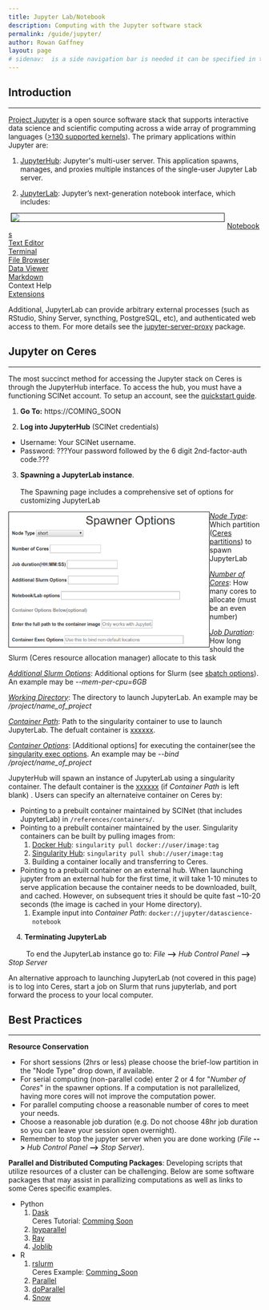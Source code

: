 ```yaml
---
title: Jupyter Lab/Notebook
description: Computing with the Jupyter software stack
permalink: /guide/jupyter/
author: Rowan Gaffney
layout: page
# sidenav:  is a side navigation bar is needed it can be specified in the _data/navigation.yml file
---
```



## Introduction
---
[Project Jupyter](https://jupyter.org/index.html) is a open source software stack that supports interactive data science and scientific computing across a wide array of programming languages ([>130 supported kernels](https://github.com/jupyter/jupyter/wiki/Jupyter-kernels)). The primary applications within Jupyter are:

  1. [JupyterHub](https://jupyterhub.readthedocs.io/en/stable/#): Jupyter's multi-user server. This application spawns, manages, and proxies multiple instances of the single-user Jupyter Lab server.
  
  2. [JupyterLab](https://jupyterlab.readthedocs.io/en/stable/): Jupyter’s next-generation notebook interface, which includes:
    
<img src="https://jupyterlab.readthedocs.io/en/stable/_images/jupyterlab.png" width="425" align="left" hspace="5" border="1">

   <br>[Notebooks](https://jupyterlab.readthedocs.io/en/stable/user/notebook.html)<br>
   [Text Editor](https://jupyterlab.readthedocs.io/en/stable/user/file_editor.html) <br>
   [Terminal](https://jupyterlab.readthedocs.io/en/stable/user/terminal.html)<br>
   [File Browser](https://jupyterlab.readthedocs.io/en/stable/user/files.html)<br> 
   [Data Viewer](https://jupyterlab.readthedocs.io/en/stable/user/file_formats.html)<br>
   [Markdown](https://jupyterlab.readthedocs.io/en/stable/user/file_formats.html#markdown)<br> 
   Context Help<br>
   [Extensions](https://jupyterlab.readthedocs.io/en/stable/user/extensions.html)<br>
   
     
  
  Additional, JupyterLab can provide arbitrary external processes (such as RStudio, Shiny Server, syncthing, PostgreSQL, etc), and authenticated web access to them. For more details see the [jupyter-server-proxy](https://jupyter-server-proxy.readthedocs.io/en/latest/) package.
  
  
 

## Jupyter on Ceres
---
The most succinct method for accessing the Jupyter stack on Ceres is through the JupyterHub interface. To access the hub, you must have a functioning SCINet account. To setup an account, see the [quickstart guide](https://usda-ars-gbru.github.io/scinet-site/guide/quickstart).

1. **Go To:** https://COMING_SOON

2. **Log into JupyterHub** (SCINet credentials)
  * Username: Your SCINet username.
  * Password: ???Your password followed by the 6 digit 2nd-factor-auth code.???


3. **Spawning a JupyterLab instance**.<br><br>The Spawning page includes a comprehensive set of options for customizing JupyterLab 

<img src="../../assets/img/JHub_spawner.png" width="400" align="left" hspace="0" border="1">
  
  <u><i>Node Type</i></u>: Which partition ([Ceres partitions](https://usda-ars-gbru.github.io/scinet-site/guide/ceres/#partitions-or-queues)) to spawn JupyterLab

  <u><i>Number of Cores</i></u>: How many cores to allocate (must be an even number)
   
  <u><i>Job Duration</i></u>: How long should the Slurm (Ceres resource allocation manager) allocate to this task
   
  <u><i>Additional Slurm Options</i></u>: Additional options for Slurm (see [sbatch options](https://slurm.schedmd.com/sbatch.html)). An example may be *--mem-per-cpu=6GB*
   
  <u><i>Working Directory</i></u>: The directory to launch JupyterLab. An example may be */project/name_of_project*
   
  <u><i>Container Path</i></u>: Path to the singularity container to use to launch JupyterLab. The defualt container is [xxxxxx](link).
   
  <u><i>Container Options</i></u>: [Additional options] for executing the container(see the [singularity exec options](http://singularity.lbl.gov/archive/docs/v2-3/docs-exec). An example may be *--bind /project/name_of_project*<br>
   
  JupyterHub will spawn an instance of JupyterLab using a singularity container. The default container is the [xxxxxx](link) (if *Container Path* is left blank) . Users can specify an alternateive container on Ceres by:
  * Pointing to a prebuilt container maintained by SCINet (that includes JupyterLab) in `/references/containers/`.
  * Pointing to a prebuilt container maintained by the user. Singularity containers can be built by pulling images from:<br>
    1. [Docker Hub](): `singularity pull docker://user/image:tag`<br>
    2. [Singularity Hub](https://singularity-hub.org/): `singularity pull shub://user/image:tag`<br>
    3. Building a container locally and transferring to Ceres.
  * Pointing to a prebuilt container on an external hub. When launching jupyter from an external hub for the first time, it will take 1-10 minutes to serve application because the container needs to be downloaded, built, and cached. However, on subsequent tries it should be quite fast ~10-20 seconds (the image is cached in your Home directory).
    1. Example input into *Container Path*: ```docker://jupyter/datascience-notebook```

&nbsp;&nbsp;&nbsp;&nbsp;4. **Terminating JupyterLab**<br><br>&nbsp;&nbsp;&nbsp;&nbsp;&nbsp;&nbsp;&nbsp;&nbsp;&nbsp;To end the JupyterLab instance go to: *File* **-->** *Hub Control Panel* **-->** *Stop Server*

An alternative approach to launching JupyterLab (not covered in this page) is to log into Ceres, start a job on Slurm that runs jupyterlab, and port forward the process to your local computer.

## Best Practices
---
  **Resource Conservation**
  * For short sessions (2hrs or less) please choose the brief-low partition in the "Node Type" drop down, if available.
  * For serial computing (non-parallel code) enter 2 or 4 for "*Number of Cores*" in the spawner options. If a computation is not parallelized, having more cores will not improve the computation power.
  * For parallel computing choose a reasonable number of cores to meet your needs.
  * Choose a reasonable job duration (e.g. Do not choose 48hr job duration so you can leave your session open overnight).
  * Remember to stop the jupyter server when you are done working (*File* **-->** *Hub Control Panel* **-->** *Stop Server*).
  
  
  **Parallel and Distributed Computing Packages**: Developing scripts that utilize resources of a cluster can be challenging. Below are some software packages that may assist in parallizing computations as well as links to some Ceres specific examples.
  
  * Python
    1. [Dask](https://dask.org/)<br>
      Ceres Tutorial: [Comming Soon]()
    2. [Ipyparallel](https://ipyparallel.readthedocs.io/en/latest/)
    3. [Ray](https://ray.readthedocs.io/en/latest/)
    4. [Joblib](https://joblib.readthedocs.io/en/latest/)
  * R
    1. [rslurm](http://cyberhelp.sesync.org/rslurm/)<br>
      Ceres Example: [Comming_Soon](None)
    2. [Parallel](https://www.rdocumentation.org/packages/parallel/versions/3.6.2)
    3. [doParallel](https://cran.r-project.org/web/packages/doParallel/doParallel.pdf)
    4. [Snow](https://cran.r-project.org/web/packages/snow/snow.pdf)